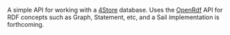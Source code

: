 A simple API for working with a [4Store](http://4store.org) database.  Uses the [OpenRdf](http://openrdf.org) API for RDF concepts such as Graph, Statement, etc, and a Sail implementation is forthcoming.

